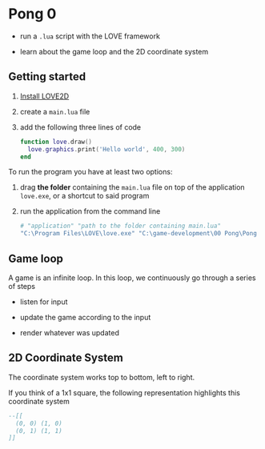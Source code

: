 # Pong 0

- run a `.lua` script with the LOVE framework

- learn about the game loop and the 2D coordinate system

## Getting started

1. [Install LOVE2D](https://love2d.org/)

2. create a `main.lua` file

3. add the following three lines of code

   ```lua
   function love.draw()
     love.graphics.print('Hello world', 400, 300)
   end
   ```

To run the program you have at least two options:

1. drag **the folder** containing the `main.lua` file on top of the application `love.exe`, or a shortcut to said program

2. run the application from the command line

   ```bash
   # "application" "path to the folder containing main.lua"
   "C:\Program Files\LOVE\love.exe" "C:\game-development\00 Pong\Pong 0"
   ```

## Game loop

A game is an infinite loop. In this loop, we continuously go through a series of steps

- listen for input

- update the game according to the input

- render whatever was updated

## 2D Coordinate System

The coordinate system works top to bottom, left to right.

If you think of a 1x1 square, the following representation highlights this coordinate system

```lua
--[[
  (0, 0) (1, 0)
  (0, 1) (1, 1)
]]
```
